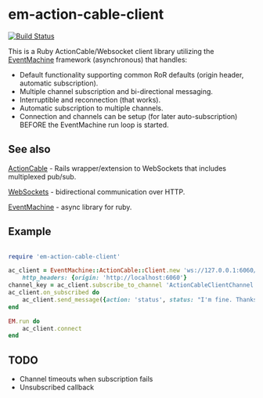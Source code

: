 # em-action-cable-client

[![Build Status](https://travis-ci.org/mikeburragejr/em-action-cable-client.svg?branch=master)](https://travis-ci.org/mikeburragejr/em-action-cable-client)

This is a Ruby ActionCable/Websocket client library utilizing the
[EventMachine](https://github.com/eventmachine/eventmachine) framework (asynchronous) that handles:

* Default functionality supporting common RoR defaults (origin header, automatic subscription).
* Multiple channel subscription and bi-directional messaging.
* Interruptible and reconnection (that works).
* Automatic subscription to multiple channels.
* Connection and channels can be setup (for later auto-subscription) BEFORE the EventMachine run loop is started.

## See also

[ActionCable](http://guides.rubyonrails.org/action_cable_overview.html) - Rails wrapper/extension to WebSockets
that includes multiplexed pub/sub.

[WebSockets](https://en.wikipedia.org/wiki/WebSocket) - bidirectional communication over HTTP.

[EventMachine](https://github.com/eventmachine/eventmachine) - async library for ruby.

## Example

```ruby

require 'em-action-cable-client'

ac_client = EventMachine::ActionCable::Client.new 'ws://127.0.0.1:6060/ac-server',
	http_headers: {origin: 'http://localhost:6060'}
channel_key = ac_client.subscribe_to_channel 'ActionCableClientChannel'
ac_client.on_subscribed do
	ac_client.send_message({action: 'status', status: "I'm fine. Thanks!"})
end

EM.run do
	ac_client.connect
end

```

## TODO

* Channel timeouts when subscription fails
* Unsubscribed callback
